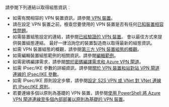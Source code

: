請參閱下列連結以取得組態資訊︰

- 如需有關相容的 VPN 裝置資訊，請參閱[ VPN 裝置](../articles/vpn-gateway/vpn-gateway-about-vpn-devices.md)。
- 請在設定 VPN 裝置之前，檢查您要使用的 VPN 裝置是否有任何[已知裝置相容性問題](../articles/vpn-gateway/vpn-gateway-about-vpn-devices.md#known)。
- 如需裝置組態設定的連結，請參閱[已經驗證的 VPN 裝置](../articles/vpn-gateway/vpn-gateway-about-vpn-devices.md#devicetable)。 會以最佳方式來提供裝置組態連結。 最好一律洽詢您的裝置製造商以取得最新的組態資訊。
- 如需 VPN 裝置組態的概觀，請參閱[第三方 VPN 裝置組態的概觀](../articles/vpn-gateway/vpn-gateway-3rdparty-device-config-overview.md)。
- 如需編輯裝置組態範例的相關資訊，請參閱[編輯範例](../articles/vpn-gateway/vpn-gateway-about-vpn-devices.md#editing)。
- 如需密碼編譯需求，請參閱[關於密碼編譯需求和 Azure VPN 閘道](../articles/vpn-gateway/vpn-gateway-about-compliance-crypto.md)。
- 如需 IPsec/IKE 參數的詳細資訊，請參閱[關於 VPN 裝置和站對站 VPN 閘道連線的 IPsec/IKE 參數](../articles/vpn-gateway/vpn-gateway-about-vpn-devices.md#ipsec)。
- 如需 IPsec/IKE 原則設定步驟，請參閱[設定 S2S VPN 或 VNet 對 VNet 連線的 IPsec/IKE 原則](../articles/vpn-gateway/vpn-gateway-ipsecikepolicy-rm-powershell.md)。
- 若要連線多個以原則為基礎的 VPN 裝置，請參閱[使用 PowerShell 將 Azure VPN 閘道連線至多個內部部署以原則為基礎的 VPN 裝置](../articles/vpn-gateway/vpn-gateway-connect-multiple-policybased-rm-ps.md)。